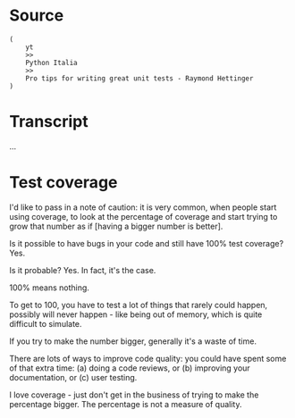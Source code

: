 # Source

    (
        yt
        >>
        Python Italia
        >>
        Pro tips for writing great unit tests - Raymond Hettinger
    )



# Transcript

   ...

   # Test coverage

   I'd like to pass in a note of caution:
   it is very common, when people start using coverage,
   to look at the percentage of coverage
   and
   start trying to grow that number as if [having a bigger number is better].
        
   Is it possible to have bugs in your code and still have 100% test coverage?
   Yes.
   
   Is it probable?
   Yes. In fact, it's the case.
   
   100% means nothing.
   
   To get to 100,
   you have to test a lot of things that rarely could happen,
   possibly will never happen -
   like being out of memory, which is quite difficult to simulate.
   
   If you try to make the number bigger,
   generally it's a waste of time.
   
   There are lots of ways to improve code quality:
   you could have spent some of that extra time: 
   (a) doing a code reviews, or
   (b) improving your documentation, or
   (c) user testing.

   I love coverage -
   just don't get in the business of trying to make the percentage bigger.
   The percentage is not a measure of quality.
